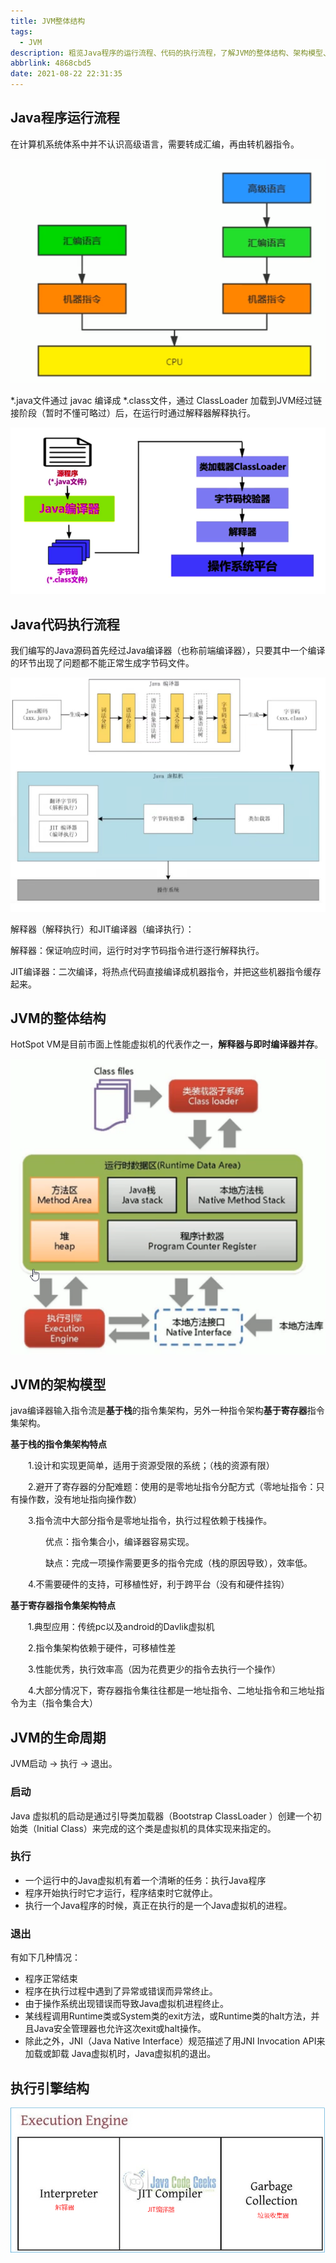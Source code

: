 ```yaml
---
title: JVM整体结构
tags:
  - JVM
description: 粗览Java程序的运行流程、代码的执行流程，了解JVM的整体结构、架构模型、生命周期。
abbrlink: 4868cbd5
date: 2021-08-22 22:31:35
---
```


## Java程序运行流程

在计算机系统体系中并不认识高级语言，需要转成汇编，再由转机器指令。

![image-20210822134201260](JVM-Massive-Structure/计算机层面的编程语言执行概览.png)

*.java文件通过 javac 编译成 *.class文件，通过 ClassLoader 加载到JVM经过链接阶段（暂时不懂可略过）后，在运行时通过解释器解释执行。

![image-20210418105759073](JVM-Massive-Structure/ClassLoader的职能.png)

## Java代码执行流程

我们编写的Java源码首先经过Java编译器（也称前端编译器），只要其中一个编译的环节出现了问题都不能正常生成字节码文件。

![Java代码的执行流程](JVM-Massive-Structure/Java代码的执行流程.png)

解释器（解释执行）和JIT编译器（编译执行）：

解释器：保证响应时间，运行时对字节码指令进行逐行解释执行。

JIT编译器：二次编译，将热点代码直接编译成机器指令，并把这些机器指令缓存起来。

## JVM的整体结构

HotSpot VM是目前市面上性能虚拟机的代表作之一，**解释器与即时编译器并存**。

![img](JVM-Massive-Structure/JVM架构模型.png)

## JVM的架构模型

java编译器输入指令流是**基于栈**的指令集架构，另外一种指令架构**基于寄存器**指令集架构。

**基于栈的指令集架构特点**

　　1.设计和实现更简单，适用于资源受限的系统；（栈的资源有限）

　　2.避开了寄存器的分配难题：使用的是零地址指令分配方式（零地址指令：只有操作数，没有地址指向操作数）

　　3.指令流中大部分指令是零地址指令，执行过程依赖于栈操作。

　　　　优点：指令集合小，编译器容易实现。

　　　　缺点：完成一项操作需要更多的指令完成（栈的原因导致），效率低。

　　4.不需要硬件的支持，可移植性好，利于跨平台（没有和硬件挂钩）

**基于寄存器指令集架构特点**

　　1.典型应用：传统pc以及android的Davlik虚拟机

　　2.指令集架构依赖于硬件，可移植性差

　　3.性能优秀，执行效率高（因为花费更少的指令去执行一个操作）

　　4.大部分情况下，寄存器指令集往往都是一地址指令、二地址指令和三地址指令为主（指令集合大）

## JVM的生命周期

JVM启动 -> 执行 -> 退出。

### 启动

Java 虚拟机的启动是通过引导类加载器（Bootstrap ClassLoader ）创建一个初始类（Initial Class）来完成的这个类是虚拟机的具体实现来指定的。

### 执行

- 一个运行中的Java虚拟机有着一个清晰的任务：执行Java程序
- 程序开始执行时它才运行，程序结束时它就停止。
- 执行一个Java程序的时候，真正在执行的是一个Java虚拟机的进程。

### 退出

有如下几种情况：

- 程序正常结束
- 程序在执行过程中遇到了异常或错误而异常终止。
- 由于操作系统出现错误而导致Java虚拟机进程终止。
- 某线程调用Runtime类或System类的exit方法，或Runtime类的halt方法，并且Java安全管理器也允许这次exit或halt操作。
- 除此之外，JNI（Java Native Interface）规范描述了用JNI Invocation API来加载或卸载 Java虚拟机时，Java虚拟机的退出。

## 执行引擎结构

![img](JVM-Massive-Structure/执行引擎结构.png)

